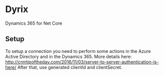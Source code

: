 # Dyrix
Dynamics 365 for Net Core
## Setup
To setup a connection you need to perform some actions in the Azure Active Directory and in the Dynamics 365. More details here: http://crmtipoftheday.com/2016/11/03/server-to-server-authentication-is-here/
After that, use generated clientId and clientSecret.
